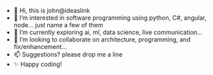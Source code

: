 - 👋 Hi, this is john@ideaslink 
- 👀 I’m interested in software programming using python, C#, angular, node... just name a few of them
- 🌱 I’m currently exploring ai, ml, data science, live communication...
- 💞️ I’m looking to collaborate on architecture, programming, and fix/enhancement...
- 📫 Suggestions? please drop me a line
- ✨ Happy coding!

<!---
ideaslink/ideaslink is a ✨ special ✨ repository because its `README.md` (this file) appears on your GitHub profile.
You can click the Preview link to take a look at your changes.
--->

